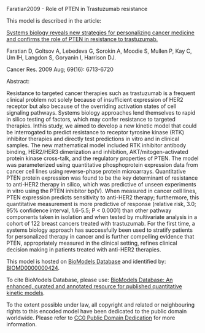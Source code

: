 

Faratian2009 - Role of PTEN in Trastuzumab resistance

This model is described in the article:

[Systems biology reveals new strategies for personalizing cancer medicine and
confirms the role of PTEN in resistance to
trastuzumab.](http://identifiers.org/pubmed/19638581)

Faratian D, Goltsov A, Lebedeva G, Sorokin A, Moodie S, Mullen P, Kay C, Um
IH, Langdon S, Goryanin I, Harrison DJ.

Cancer Res. 2009 Aug; 69(16): 6713-6720

Abstract:

Resistance to targeted cancer therapies such as trastuzumab is a frequent
clinical problem not solely because of insufficient expression of HER2
receptor but also because of the overriding activation states of cell
signaling pathways. Systems biology approaches lend themselves to rapid in
silico testing of factors, which may confer resistance to targeted therapies.
Inthis study, we aimed to develop a new kinetic model that could be
interrogated to predict resistance to receptor tyrosine kinase (RTK) inhibitor
therapies and directly test predictions in vitro and in clinical samples. The
new mathematical model included RTK inhibitor antibody binding, HER2/HER3
dimerization and inhibition, AKT/mitogen-activated protein kinase cross-talk,
and the regulatory properties of PTEN. The model was parameterized using
quantitative phosphoprotein expression data from cancer cell lines using
reverse-phase protein microarrays. Quantitative PTEN protein expression was
found to be the key determinant of resistance to anti-HER2 therapy in silico,
which was predictive of unseen experiments in vitro using the PTEN inhibitor
bp(V). When measured in cancer cell lines, PTEN expression predicts
sensitivity to anti-HER2 therapy; furthermore, this quantitative measurement
is more predictive of response (relative risk, 3.0; 95% confidence interval,
1.6-5.5; P < 0.0001) than other pathway components taken in isolation and when
tested by multivariate analysis in a cohort of 122 breast cancers treated with
trastuzumab. For the first time, a systems biology approach has successfully
been used to stratify patients for personalized therapy in cancer and is
further compelling evidence that PTEN, appropriately measured in the clinical
setting, refines clinical decision making in patients treated with anti-HER2
therapies.

This model is hosted on [BioModels Database](http://www.ebi.ac.uk/biomodels/)
and identified by:
[BIOMD0000000424](http://identifiers.org/biomodels.db/BIOMD0000000424).

To cite BioModels Database, please use: [BioModels Database: An enhanced,
curated and annotated resource for published quantitative kinetic
models](http://identifiers.org/pubmed/20587024).

To the extent possible under law, all copyright and related or neighbouring
rights to this encoded model have been dedicated to the public domain
worldwide. Please refer to [CC0 Public Domain
Dedication](http://creativecommons.org/publicdomain/zero/1.0/) for more
information.

